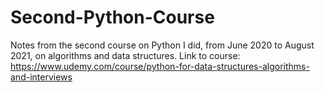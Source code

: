 # Second-Python-Course
Notes from the second course on Python I did, from June 2020 to August 2021, on algorithms and data structures.
Link to course: https://www.udemy.com/course/python-for-data-structures-algorithms-and-interviews

